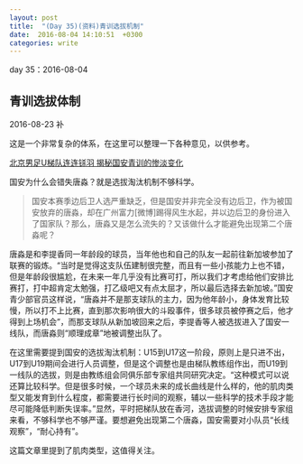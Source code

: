 ```yaml
---
layout: post
title:  "(Day 35)(资料)青训选拔机制"
date:  2016-08-04 14:10:51  +0300
categories: write
---
```


day 35：2016-08-04

青训选拔体制
-

2016-08-23 补

这是一个非常复杂的体系，在这里可以整理一下各种意见，以供参考。

[北京男足U梯队连连铩羽 揭秘国安青训的惨淡变化](http://sports.sina.com.cn/j/2013-06-30/00006645445.shtml)

国安为什么会错失唐淼？就是选拔淘汰机制不够科学。

>国安本赛季边后卫人选严重缺乏，但是国安并非完全没有边后卫，作为被国安放弃的唐淼，却在广州富力[微博]踢得风生水起，并以边后卫的身份进入了国家队？那么，唐淼又是怎么流失的？又该做什么才能避免出现第二个唐淼呢？
>
唐淼是和李提香同一年龄段的球员，当年他也和自己的队友一起前往新加坡参加了联赛的锻炼。“当时是觉得这支队伍建制很完整，而且有一些小孩能力上也不错，但是年龄段很尴尬，在未来一年几乎没有比赛可打，所以我们才考虑给他们安排比赛打，打中超肯定太勉强，打乙级吧又有点太屈才，所以最后选择去新加坡。”国安青少部官员这样说，“唐淼并不是那支球队的主力，因为他年龄小，身体发育比较慢，所以打不上比赛，直到那次影响很大的斗殴事件，很多球员被停赛之后，他才得到上场机会”，而那支球队从新加坡回来之后，李提香等人被选拔进入了国安一线队，而唐淼则“顺理成章”地被调整出队了。
>
在这里需要提到国安的选拔淘汰机制：U15到U17这一阶段，原则上是只进不出，U17到U19期间会进行人员调整，但是这个调整也是由梯队教练组作出，而U19到一线队的选拔，则是由教练组会同俱乐部专家组共同研究决定。“这种模式可以说还算比较科学。但是很多时候，一个球员未来的成长曲线是什么样的，他的肌肉类型又能发育到什么程度，都需要进行长时间的观察，辅以一些科学的技术手段才能尽可能降低判断失误率。”显然，平时把梯队放在香河，选拔调整的时候安排专家组来看，不够科学也不够严谨。要想避免出现第二个唐淼，国安需要对小队员“长线观察”，“耐心持有”。

这篇文章里提到了肌肉类型，这值得关注。



<!--end-->
